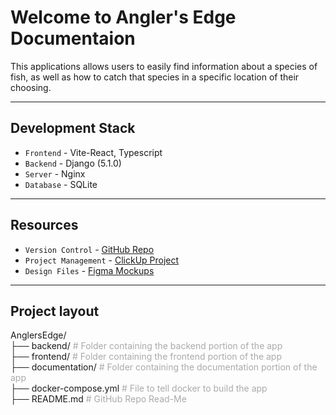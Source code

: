 <style>
.comment{
    color:#aaa;
}
</style>


# Welcome to Angler's Edge Documentaion

This applications allows users to easily find information about a species of fish, as well as how to catch that species in a specific location of their choosing.

---

## Development Stack
* `Frontend` - Vite-React, Typescript
* `Backend` - Django (5.1.0)
* `Server` - Nginx
* `Database` - SQLite

---

## Resources

* `Version Control` - [GitHub Repo](https://github.com)
* `Project Management` - [ClickUp Project](https://clickup.com)
* `Design Files` - [Figma Mockups](https://figma.com)

---

## Project layout

AnglersEdge/  
├── backend/ <span class="comment"># Folder containing the backend portion of the app</span>  
├── frontend/ <span class="comment"># Folder containing the frontend portion of the app</span>  
├── documentation/ <span class="comment"># Folder containing the documentation portion of the app</span>  
├── docker-compose.yml <span class="comment"># File to tell docker to build the app</span>  
├── README.md <span class="comment"># GitHub Repo Read-Me</span>

